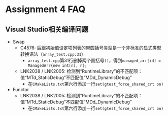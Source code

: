 # Assignment 4 FAQ

## Visual Studio相关编译问题

* Swap
    * C4576: 后跟初始值设定项列表的带圆括号类型是一个非标准的显式类型转换语法（`array_test.cpp:31`）
        * `array_test.cpp`第31行删掉两个圆括号`()`，得到`managed_arr[id] = ManagedArr{new int[n], n};`
    * LNK2038 / LNK2005: 检测到“RuntimeLibrary”的不匹配项：值“MTd_StaticDebug”不匹配值“MDd_DynamicDebug”
        * 在`CMakeLists.txt`第六行添加一行`set(gtest_force_shared_crt on)`
* Functor
    * LNK2038 / LNK2005: 检测到“RuntimeLibrary”的不匹配项：值“MTd_StaticDebug”不匹配值“MDd_DynamicDebug”
        * 在`CMakeLists.txt`第六行添加一行`set(gtest_force_shared_crt on)`
